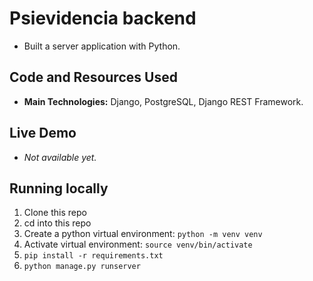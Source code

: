 # Psievidencia backend
- Built a server application with Python.

## Code and Resources Used
- **Main Technologies:** Django, PostgreSQL, Django REST Framework.

## Live Demo
- *Not available yet.* 

## Running locally

1. Clone this repo
1. cd into this repo
1. Create a python virtual environment: `python -m venv venv`
1. Activate virtual environment: `source venv/bin/activate`
1. `pip install -r requirements.txt`
1. `python manage.py runserver`
